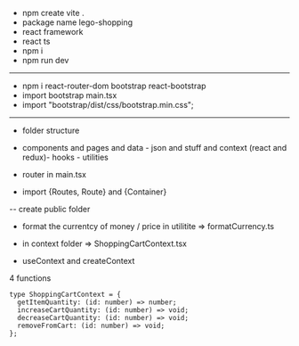 - npm create vite .
- package name lego-shopping
- react framework
- react ts
- npm i
- npm run dev

---

- npm i react-router-dom bootstrap react-bootstrap
- import bootstrap main.tsx
- import "bootstrap/dist/css/bootstrap.min.css";

---

- folder structure
- components and pages and data - json and stuff and context (react and redux)- hooks - utilities

- router in main.tsx
- import {Routes, Route} and {Container}

-- create public folder

- format the currentcy of money / price in utilitite => formatCurrency.ts

- in context folder => ShoppingCartContext.tsx
- useContext and createContext

4 functions

```
type ShoppingCartContext = {
  getItemQuantity: (id: number) => number;
  increaseCartQuantity: (id: number) => void;
  decreaseCartQuantity: (id: number) => void;
  removeFromCart: (id: number) => void;
};
```
